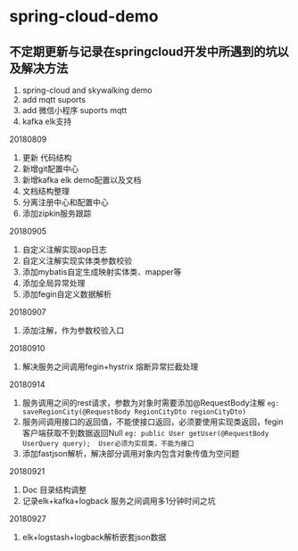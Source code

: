# spring-cloud-demo
## 不定期更新与记录在springcloud开发中所遇到的坑以及解决方法


1. spring-cloud and skywalking demo
2. add mqtt suports
3. add 微信小程序 suports mqtt
4. kafka elk支持



20180809
1. 更新 代码结构
2. 新增git配置中心
3. 新增kafka elk demo配置以及文档
4. 文档结构整理
5. 分离注册中心和配置中心
7. 添加zipkin服务跟踪


20180905
1. 自定义注解实现aop日志
2. 自定义注解实现实体类参数校验
3. 添加mybatis自定生成映射实体类、mapper等
4. 添加全局异常处理
5. 添加fegin自定义数据解析

20180907
1. 添加注解，作为参数校验入口

20180910
1. 解决服务之间调用fegin+hystrix 熔断异常拦截处理

20180914
1. 服务调用之间的rest请求，参数为对象时需要添加@RequestBody注解
``eg:
saveRegionCity(@RequestBody RegionCityDto regionCityDto)``
2. 服务间调用接口的返回值，不能使接口返回，必须要使用实现类返回，fegin客户端获取不到数据返回Null
`eg:
 public User getUser(@RequestBody UserQuery query); 
 User必须为实现类，不能为接口`
3. 添加fastjson解析，解决部分调用对象内包含对象传值为空问题

20180921
1. Doc 目录结构调整
2. 记录elk+kafka+logback 服务之间调用多1分钟时间之坑

20180927
1. elk+logstash+logback解析嵌套json数据


